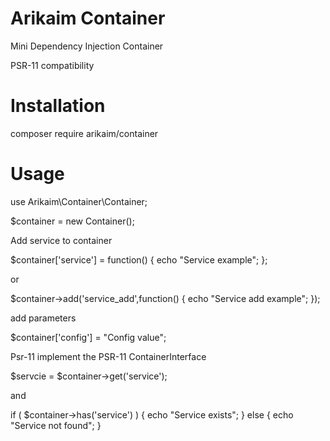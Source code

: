 # Arikaim Container
Mini Dependency Injection Container

PSR-11 compatibility

# Installation
composer require arikaim/container

# Usage 

use Arikaim\Container\Container;

$container = new Container();

Add service to container 

$container['service'] = function() {
    echo "Service example";
};

or 

$container->add('service_add',function() {
    echo "Service add example";
});

add parameters 

$container['config'] = "Config value";

Psr-11   implement the PSR-11 ContainerInterface

$servcie = $container->get('service');

and 

if ( $container->has('service') ) {
    echo "Service exists";
} else {
    echo "Service not found";
}